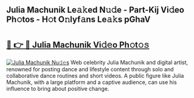 ## Julia Machunik Le𝚊𝚔ed N𝚞𝚍e - Part-Kij Vi𝚍eo Ph𝚘tos - H𝚘t O𝚗lyf𝚊ns Le𝚊𝚔s pGhaV

# <h2><a href="http://hf1k2f5.feru.top/?c=Julia+Machunik">🔗 👉 🔴 Julia Machunik Vi𝚍𝚎o Ph𝚘t𝚘𝚜</a></h2>

[![Julia Machunik Nu𝚍𝚎s](https://i.imgur.com/0TWrTi3.gif)](http://hf1k2f5.feru.top/?c=Julia+Machunik)
Web celebrity Julia Machunik and digital artist, renowned for posting dance and lifestyle content through solo and collaborative dance routines and short videos. A public figure like Julia Machunik, with a large platform and a captive audience, can use his influence to bring about positive change. 
